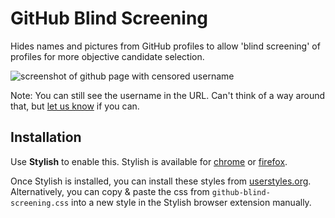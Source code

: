 # GitHub Blind Screening

Hides names and pictures from GitHub profiles to allow 'blind screening' of
profiles for more objective candidate selection.

![screenshot of github page with censored username](http://i.imgur.com/ZKJ0Vn6.png)

Note: You can still see the username in the URL. Can't think of a way around
that, but [let us
know](https://github.com/CityOfPhiladelphia/github-blind-screening/issues/new)
if you can.

## Installation
Use **Stylish** to enable this. Stylish is available for
[chrome](https://chrome.google.com/webstore/detail/stylish/fjnbnpbmkenffdnngjfgmeleoegfcffe?hl=en)
or [firefox](https://addons.mozilla.org/en-US/firefox/addon/stylish/).

Once Stylish is installed, you can install these styles from
[userstyles.org](https://userstyles.org/styles/136119/github-blind-screening).
Alternatively, you can copy & paste the css from `github-blind-screening.css`
into a new style in the Stylish browser extension manually.
